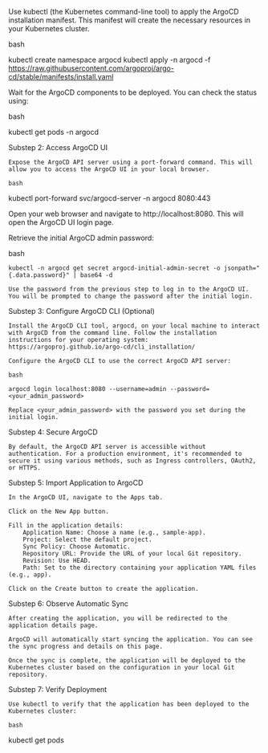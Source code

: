 Use kubectl (the Kubernetes command-line tool) to apply the ArgoCD installation manifest. This manifest will create the necessary resources in your Kubernetes cluster.

bash

kubectl create namespace argocd
kubectl apply -n argocd -f https://raw.githubusercontent.com/argoproj/argo-cd/stable/manifests/install.yaml

Wait for the ArgoCD components to be deployed. You can check the status using:

bash

kubectl get pods -n argocd

Substep 2: Access ArgoCD UI

    Expose the ArgoCD API server using a port-forward command. This will allow you to access the ArgoCD UI in your local browser.

    bash

kubectl port-forward svc/argocd-server -n argocd 8080:443

Open your web browser and navigate to http://localhost:8080. This will open the ArgoCD UI login page.

Retrieve the initial ArgoCD admin password:

bash

    kubectl -n argocd get secret argocd-initial-admin-secret -o jsonpath="{.data.password}" | base64 -d

    Use the password from the previous step to log in to the ArgoCD UI. You will be prompted to change the password after the initial login.

Substep 3: Configure ArgoCD CLI (Optional)

    Install the ArgoCD CLI tool, argocd, on your local machine to interact with ArgoCD from the command line. Follow the installation instructions for your operating system: https://argoproj.github.io/argo-cd/cli_installation/

    Configure the ArgoCD CLI to use the correct ArgoCD API server:

    bash

    argocd login localhost:8080 --username=admin --password=<your_admin_password>

    Replace <your_admin_password> with the password you set during the initial login.

Substep 4: Secure ArgoCD

    By default, the ArgoCD API server is accessible without authentication. For a production environment, it's recommended to secure it using various methods, such as Ingress controllers, OAuth2, or HTTPS.

Substep 5: Import Application to ArgoCD

    In the ArgoCD UI, navigate to the Apps tab.

    Click on the New App button.

    Fill in the application details:
        Application Name: Choose a name (e.g., sample-app).
        Project: Select the default project.
        Sync Policy: Choose Automatic.
        Repository URL: Provide the URL of your local Git repository.
        Revision: Use HEAD.
        Path: Set to the directory containing your application YAML files (e.g., app).

    Click on the Create button to create the application.

Substep 6: Observe Automatic Sync

    After creating the application, you will be redirected to the application details page.

    ArgoCD will automatically start syncing the application. You can see the sync progress and details on this page.

    Once the sync is complete, the application will be deployed to the Kubernetes cluster based on the configuration in your local Git repository.

Substep 7: Verify Deployment

    Use kubectl to verify that the application has been deployed to the Kubernetes cluster:

    bash

kubectl get pods
